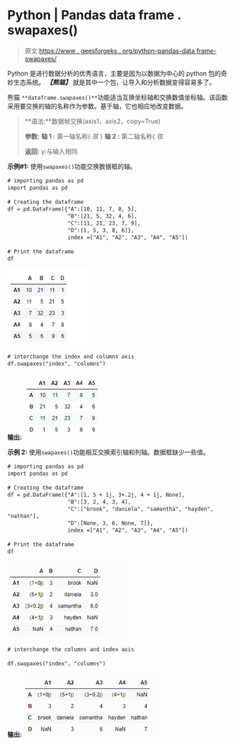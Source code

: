 # Python | Pandas data frame . swapaxes()

> 原文:[https://www . geesforgeks . org/python-pandas-data frame-swapaxes/](https://www.geeksforgeeks.org/python-pandas-dataframe-swapaxes/)

Python 是进行数据分析的优秀语言，主要是因为以数据为中心的 python 包的奇妙生态系统。 ***【熊猫】*** 就是其中一个包，让导入和分析数据变得容易多了。

熊猫 `**dataframe.swapaxes()**`功能适当互换坐标轴和交换数值坐标轴。该函数采用要交换的轴的名称作为参数。基于轴，它也相应地改变数据。

> **语法:**数据帧交换(axis1，axis2，copy=True)
> 
> **参数:**
> **轴 1 :** 第一轴名称{ *弦* }
> **轴 2 :** 第二轴名称{ *弦*
> 
> **返回:** y:与输入相同

**示例#1:** 使用`swapaxes()`功能交换数据框的轴。

```
# importing pandas as pd
import pandas as pd

# Creating the dataframe 
df = pd.DataFrame({"A":[10, 11, 7, 8, 5],
                   "B":[21, 5, 32, 4, 6],
                   "C":[11, 21, 23, 7, 9],
                   "D":[1, 5, 3, 8, 6]}, 
                   index =["A1", "A2", "A3", "A4", "A5"])

# Print the dataframe
df
```

![](img/84d138d106b2c0b990621bb9cb1a4fb1.png)

```
# interchange the index and columns axis
df.swapaxes("index", "columns")
```

**输出:**
![](img/02091bb1fef3dd7d6199254b0237354b.png)

**示例 2:** 使用`swapaxes()`功能相互交换索引轴和列轴。数据框缺少一些值。

```
# importing pandas as pd
import pandas as pd

# Creating the dataframe 
df = pd.DataFrame({"A":[1, 5 + 1j, 3+.2j, 4 + 1j, None],
                   "B":[3, 2, 4, 3, 4],
                   "C":["brook", "daniela", "samantha", "hayden", "nathan"],
                   "D":[None, 3, 6, None, 7]},
                   index =["A1", "A2", "A3", "A4", "A5"])

# Print the dataframe
df
```

![](img/58f18d3fe5018c6c60d30a07f0fdf5fe.png)

```
# interchange the columns and index axis

df.swapaxes("index", "columns")
```

**输出:**
![](img/b7402dcadcaef027355bd91351f850e8.png)